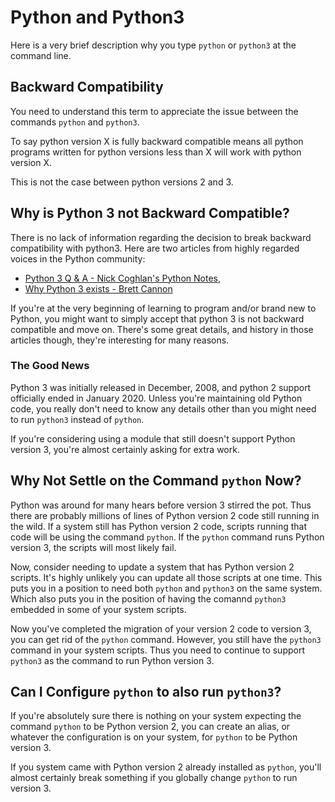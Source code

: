# Python and Python3

Here is a very brief description why you type ``` python ``` or ``` python3 ``` at the command line.

## Backward Compatibility

You need to understand this term to appreciate the issue between the commands ``` python ``` and ``` python3 ```.

To say python version X is fully backward compatible means all python programs written for python versions less than X will work with python version X.

This is not the case between python versions 2 and 3. 

## Why is Python 3 not Backward Compatible?

There is no lack of information regarding the decision to break backward compatibility with python3.  Here are two articles from highly regarded voices in the Python community:

* [Python 3 Q & A - Nick Coghlan's Python Notes](https://python-notes.curiousefficiency.org/en/latest/python3/questions_and_answers.html),
* [Why Python 3 exists - Brett Cannon](https://snarky.ca/why-python-3-exists/)

If you're at the very beginning of learning to program and/or brand new to Python, you might want to simply accept that python 3 is not backward compatible and move on.
There's some great details, and history in those articles though, they're interesting for many reasons.

### The Good News

Python 3 was initially released in December, 2008, and python 2 support officially ended in January 2020.
Unless you're maintaining old Python code, you really don't need to know any details other than you might need to run ``` python3 ``` instead of ``` python ```.

If you're considering using a module that still doesn't support Python version 3,
you're almost certainly asking for extra work. 

## Why Not Settle on the Command ``` python ``` Now?

Python was around for many hears before version 3 stirred the pot.
Thus there are probably millions of lines of Python version 2 code still running in the wild.
If a system still has Python version 2 code, scripts running that code will be using the command ``` python ```.
If the ``` python ``` command runs Python version 3, the scripts will most likely fail.

Now, consider needing to update a system that has Python version 2 scripts.
It's highly unlikely you can update all those scripts at one time.
This puts you in a position to need both ``` python ``` and ``` python3 ``` on the same system.
Which also puts you in the position of having the comannd ``` python3 ``` embedded in some of your system scripts.

Now you've completed the migration of your version 2 code to version 3,
you can get rid of the ``` python ``` command.
However, you still have the ``` python3 ``` command in your system scripts.
Thus you need to continue to support ``` python3 ``` as the command to run Python version 3.

## Can I Configure ``` python ``` to also run ``` python3 ```?

If you're absolutely sure there is nothing on your system expecting the command ``` python ``` to be Python version 2,
you can create an alias, or whatever the configuration is on your system,
for ``` python ``` to be Python version 3.

If you system came with Python version 2 already installed as ``` python ```, you'll almost certainly break something if you globally change ``` python ``` to run version 3.